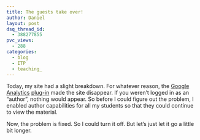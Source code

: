 ```yaml
---
title: The guests take over!
author: Daniel
layout: post
dsq_thread_id:
  - 388277855
pvc_views:
  - 288
categories:
  - blog
  - ITP
  - teaching_
---
```

<p>Today, my site had a slight breakdown.  For whatever reason, the <a href="http://www.google.com/analytics/">Google Analytics</a> <a href="http://www.semiologic.com/software/google-analytics/">plug-in</a> made the site disappear.  If you weren&#8217;t logged in as an &#8220;author&#8221;, nothing would appear.  So before I could figure out the problem, I enabled author capabilities for all my students so that they could continue to view the material.</p>
<p>Now, the problem is fixed.  So I could turn it off.  But let&#8217;s just let it go a little bit longer.</p>

